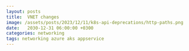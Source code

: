 ```yaml
---
layout: posts
title:  VNET changes
image: /assets/posts/2023/12/11/k8s-api-deprecations/http-paths.png
date:   2030-12-31 06:00:00 +0300
categories: networking
tags: networking azure aks appservice
---
```

<!--

https://twitter.com/BicepLang/status/1734293541038498003?t=0XMadi57Ar4ymicjOe-nEg&s=09
https://github.com/Azure/azure-quickstart-templates/issues/2786

https://techcommunity.microsoft.com/t5/azure-networking-blog/azure-virtual-network-now-supports-updates-without-subnet/ba-p/4067952

-->
